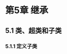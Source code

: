 # 第5章 继承
## 5.1 类、超类和子类
### 5.1.1 定义子类

<!--stackedit_data:
eyJoaXN0b3J5IjpbMjA3MTgwMTI1Nyw0OTIwMTcyM119
-->